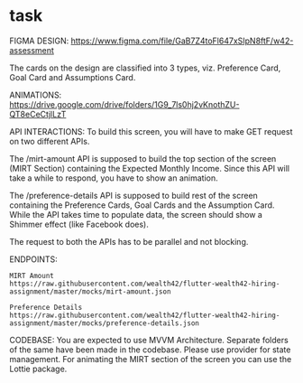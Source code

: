 # task

FIGMA DESIGN:
https://www.figma.com/file/GaB7Z4toFl647xSIpN8ftF/w42-assessment

The cards on the design are classified into 3 types, viz. Preference Card, Goal Card and Assumptions Card. 

ANIMATIONS:
https://drive.google.com/drive/folders/1G9_7ls0hj2vKnothZU-QT8eCeCtjlLzT

API INTERACTIONS:
To build this screen, you will have to make GET request on two different APIs.

The /mirt-amount API is supposed to build the top section of the screen (MIRT Section) containing the Expected Monthly Income. Since this API will take a while to respond, you have to show an animation.

The /preference-details API is supposed to build rest of the screen containing the Preference Cards, Goal Cards and the Assumption Card. While the API takes time to populate data, the screen should show a Shimmer effect (like Facebook does).

The request to both the APIs has to be parallel and not blocking.

ENDPOINTS:

    MIRT Amount
    https://raw.githubusercontent.com/wealth42/flutter-wealth42-hiring-assignment/master/mocks/mirt-amount.json

    Preference Details
    https://raw.githubusercontent.com/wealth42/flutter-wealth42-hiring-assignment/master/mocks/preference-details.json

CODEBASE:
You are expected to use MVVM Architecture. Separate folders of the same have been made in the codebase. 
Please use provider for state management.
For animating the MIRT section of the screen you can use the Lottie package.
